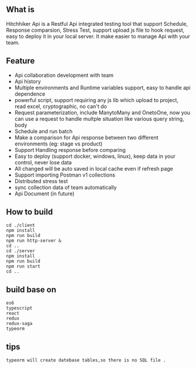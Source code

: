 
## What is
Hitchhiker Api is a Restful Api integrated testing tool that support Schedule, Response comparsion, Stress Test, support upload js file to hook request, easy to deploy it in your local server. It make easier to manage Api with your team.

## Feature
* Api collaboration development with team
* Api history
* Multiple environments and Runtime variables support, easy to handle api dependence
* powerful script, support requiring any js lib which upload to project, read excel, cryptographic, no can't do
* Request parameterization, include ManytoMany and OnetoOne, now you can use a request to handle multple situation like various query string, body
* Schedule and run batch
* Make a comparison for Api response between two different environments (eg: stage vs product)
* Support Handling response before comparing
* Easy to deploy (support docker, windows, linux), keep data in your control, never lose data
* All changed will be auto saved in local cache even if refresh page
* Support importing Postman v1 collections
* Distributed stress test
* sync collection data of team automatically
* Api Document (in future)


## How to build

    cd ./client
    npm install
    npm run build
    npm run http-server &
    cd ..
    cd ./server
    npm install
    npm run build
    npm run start
    cd ..
    
## build base on 
    es6
    typescript
    react
    redux
    redux-saga
    typeorm
    
## tips
    typeorm will create datebase tables,so there is no SQL file .
    